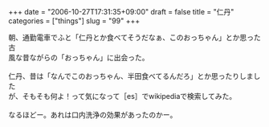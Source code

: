 +++
date = "2006-10-27T17:31:35+09:00"
draft = false
title = "仁丹"
categories = ["things"]
slug = "99"
+++

朝、通勤電車でふと「仁丹とか食べてそうだなぁ、このおっちゃん」とか思った古<br />風な昔ながらの「おっちゃん」に出会った。<br /><br />仁丹、昔は「なんでこのおっちゃん、半田食べてるんだろ」とか思ったりしました<br />が、そもそも何よ！って気になって［es］でwikipediaで検索してみた。<br /><br />なるほどー。あれは口内洗浄の効果があったのかー。<br /><br />
